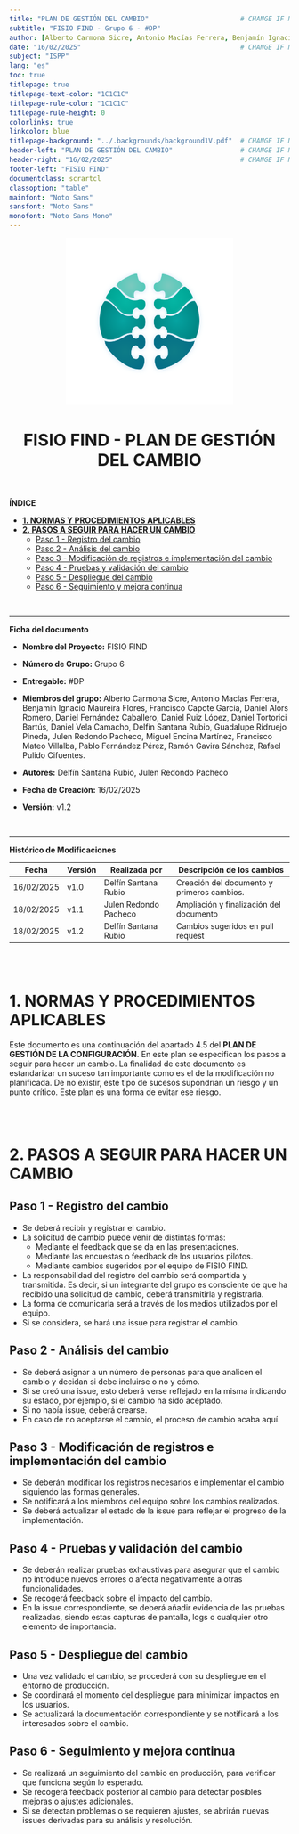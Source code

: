 ```yaml
---
title: "PLAN DE GESTIÓN DEL CAMBIO"                       # CHANGE IF NEEDED
subtitle: "FISIO FIND - Grupo 6 - #DP"
author: [Alberto Carmona Sicre, Antonio Macías Ferrera, Benjamín Ignacio Maureira Flores, Francisco Capote García, Daniel Alors Romero, Daniel Fernández Caballero, Daniel Ruiz López, Daniel Tortorici Bartús, Daniel Vela Camacho, Delfín Santana Rubio, Guadalupe Ridruejo Pineda, Julen Redondo Pacheco, Miguel Encina Martínez, Francisco Mateo Villalba, Pablo Fernández Pérez, Ramón Gavira Sánchez, Rafael Pulido Cifuentes]
date: "16/02/2025"                                        # CHANGE IF NEEDED
subject: "ISPP"
lang: "es"
toc: true
titlepage: true
titlepage-text-color: "1C1C1C"
titlepage-rule-color: "1C1C1C"
titlepage-rule-height: 0
colorlinks: true
linkcolor: blue
titlepage-background: "../.backgrounds/background1V.pdf"  # CHANGE IF NEEDED
header-left: "PLAN DE GESTIÓN DEL CAMBIO"                 # CHANGE IF NEEDED
header-right: "16/02/2025"                                # CHANGE IF NEEDED
footer-left: "FISIO FIND"
documentclass: scrartcl
classoption: "table"
mainfont: "Noto Sans"
sansfont: "Noto Sans"
monofont: "Noto Sans Mono"
---
```


<!-- COMMENT THIS WHEN EXPORTING TO PDF -->
<p align="center">
  <img src="../.img/Logo_FisioFind_Verde_sin_fondo.PNG" alt="Logo FisioFind" width="300" />
</p>

<h1 align="center" style="font-size: 30px; font-weight: bold;">
  FISIO FIND  -  PLAN DE GESTIÓN DEL CAMBIO
</h1>

<br>

**ÍNDICE**
- [**1. NORMAS Y PROCEDIMIENTOS APLICABLES**](#1-normas-y-procedimientos-aplicables)
- [**2. PASOS A SEGUIR PARA HACER UN CAMBIO**](#2-pasos-a-seguir-para-hacer-un-cambio)
  - [Paso 1 - Registro del cambio](#paso-1---registro-del-cambio)
  - [Paso 2 - Análisis del cambio](#paso-2---análisis-del-cambio)
  - [Paso 3 - Modificación de registros e implementación del cambio](#paso-3---modificación-de-registros-e-implementación-del-cambio)
  - [Paso 4 - Pruebas y validación del cambio](#paso-4---pruebas-y-validación-del-cambio)
  - [Paso 5 - Despliegue del cambio](#paso-5---despliegue-del-cambio)
  - [Paso 6 - Seguimiento y mejora continua](#paso-6---seguimiento-y-mejora-continua)
<!-- COMMENT WHEN EXPORTING TO PDF -->

<br>

---

**Ficha del documento**

- **Nombre del Proyecto:** FISIO FIND

- **Número de Grupo:** Grupo 6

- **Entregable:** #DP

- **Miembros del grupo:** Alberto Carmona Sicre, Antonio Macías Ferrera, Benjamín Ignacio Maureira Flores, Francisco Capote García, Daniel Alors Romero, Daniel Fernández Caballero, Daniel Ruiz López, Daniel Tortorici Bartús, Daniel Vela Camacho, Delfín Santana Rubio, Guadalupe Ridruejo Pineda, Julen Redondo Pacheco, Miguel Encina Martínez, Francisco Mateo Villalba, Pablo Fernández Pérez, Ramón Gavira Sánchez, Rafael Pulido Cifuentes.

- **Autores:** Delfín Santana Rubio, Julen Redondo Pacheco

- **Fecha de Creación:** 16/02/2025  

- **Versión:** v1.2

<br>

---

<!-- \newpage -->

**Histórico de Modificaciones**

| Fecha      | Versión | Realizada por                    | Descripción de los cambios |
|------------|---------|----------------------------------|----------------------------|
| 16/02/2025 | v1.0    | Delfín Santana Rubio             | Creación del documento y primeros cambios. |
| 18/02/2025 | v1.1    | Julen Redondo Pacheco            | Ampliación y finalización del documento |
| 18/02/2025 | v1.2    | Delfín Santana Rubio             | Cambios sugeridos en pull request |


<br>

<!-- \newpage -->

<br>


# **1. NORMAS Y PROCEDIMIENTOS APLICABLES**

Este documento es una continuación del apartado 4.5 del **PLAN DE GESTIÓN DE LA CONFIGURACIÓN**. En este plan se especifican los pasos a seguir para hacer un cambio. La finalidad de este documento es estandarizar un suceso tan importante como es el de la modificación no planificada. De no existir, este tipo de sucesos supondrían un riesgo y un punto crítico. Este plan es una forma de evitar ese riesgo.


<br>

<br>

# **2. PASOS A SEGUIR PARA HACER UN CAMBIO**

## Paso 1 - Registro del cambio
- Se deberá recibir y registrar el cambio.
- La solicitud de cambio puede venir de distintas formas:
  - Mediante el feedback que se da en las presentaciones.
  - Mediante las encuestas o feedback de los usuarios pilotos.
  - Mediante cambios sugeridos por el equipo de FISIO FIND.
- La responsabilidad del registro del cambio será compartida y transmitida. Es decir, si un integrante del grupo es consciente de que ha recibido una solicitud de cambio, deberá transmitirla y registrarla.
- La forma de comunicarla será a través de los medios utilizados por el equipo.
- Si se considera, se hará una issue para registrar el cambio.

## Paso 2 - Análisis del cambio
- Se deberá asignar a un número de personas para que analicen el cambio y decidan si debe incluirse o no y cómo.
- Si se creó una issue, esto deberá verse reflejado en la misma indicando su estado, por ejemplo, si el cambio ha sido aceptado.
- Si no había issue, deberá crearse.
- En caso de no aceptarse el cambio, el proceso de cambio acaba aquí.

## Paso 3 - Modificación de registros e implementación del cambio
- Se deberán modificar los registros necesarios e implementar el cambio siguiendo las formas generales.
- Se notificará a los miembros del equipo sobre los cambios realizados.
- Se deberá actualizar el estado de la issue para reflejar el progreso de la implementación.

## Paso 4 - Pruebas y validación del cambio
- Se deberán realizar pruebas exhaustivas para asegurar que el cambio no introduce nuevos errores o afecta negativamente a otras funcionalidades.
- Se recogerá feedback sobre el impacto del cambio.
- En la issue correspondiente, se deberá añadir evidencia de las pruebas realizadas, siendo estas capturas de pantalla, logs o cualquier otro elemento de importancia.

## Paso 5 - Despliegue del cambio
- Una vez validado el cambio, se procederá con su despliegue en el entorno de producción.
- Se coordinará el momento del despliegue para minimizar impactos en los usuarios.
- Se actualizará la documentación correspondiente y se notificará a los interesados sobre el cambio.

## Paso 6 - Seguimiento y mejora continua
- Se realizará un seguimiento del cambio en producción, para verificar que funciona según lo esperado.
- Se recogerá feedback posterior al cambio para detectar posibles mejoras o ajustes adicionales.
- Si se detectan problemas o se requieren ajustes, se abrirán nuevas issues derivadas para su análisis y resolución.

